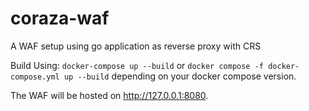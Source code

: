 # coraza-waf
A WAF setup using go application as reverse proxy with CRS


Build Using: `docker-compose up --build` or `docker compose -f docker-compose.yml up --build` depending on your docker compose version.

The WAF will be hosted on http://127.0.0.1:8080.

